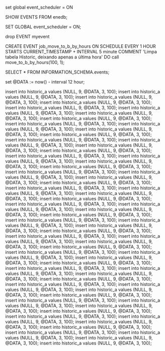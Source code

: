 set global event_scheduler = ON

SHOW EVENTS FROM enedb;

SET GLOBAL event_scheduler = ON;

drop EVENT myevent


CREATE EVENT job_move_to_b_by_hours ON SCHEDULE
      EVERY 1 HOUR
      STARTS CURRENT_TIMESTAMP + INTERVAL 5 minute
    COMMENT 'Limpa tabela Historic, deixando apenas a última hora'
    DO
		call move_to_b_by_hours(100, 1);
     
      
	  
SELECT * FROM INFORMATION_SCHEMA.events;


set @DATA := now() - interval 12 hour;

insert into historic_a values (NULL, 9,  @DATA, 3, 100);
insert into historic_a values (NULL, 9,  @DATA, 3, 100);
insert into historic_a values (NULL, 9,  @DATA, 3, 100);
insert into historic_a values (NULL, 9,  @DATA, 3, 100);
insert into historic_a values (NULL, 9,  @DATA, 3, 100);
insert into historic_a values (NULL, 9,  @DATA, 3, 100);
insert into historic_a values (NULL, 9,  @DATA, 3, 100);
insert into historic_a values (NULL, 9,  @DATA, 3, 100);
insert into historic_a values (NULL, 9,  @DATA, 3, 100);
insert into historic_a values (NULL, 9,  @DATA, 3, 100);
insert into historic_a values (NULL, 9,  @DATA, 3, 100);
insert into historic_a values (NULL, 9,  @DATA, 3, 100);
insert into historic_a values (NULL, 9,  @DATA, 3, 100);
insert into historic_a values (NULL, 9,  @DATA, 3, 100);
insert into historic_a values (NULL, 9,  @DATA, 3, 100);
insert into historic_a values (NULL, 9,  @DATA, 3, 100);
insert into historic_a values (NULL, 9,  @DATA, 3, 100);
insert into historic_a values (NULL, 9,  @DATA, 3, 100);
insert into historic_a values (NULL, 9,  @DATA, 3, 100);
insert into historic_a values (NULL, 9,  @DATA, 3, 100);
insert into historic_a values (NULL, 9,  @DATA, 3, 100);
insert into historic_a values (NULL, 9,  @DATA, 3, 100);
insert into historic_a values (NULL, 9,  @DATA, 3, 100);
insert into historic_a values (NULL, 9,  @DATA, 3, 100);
insert into historic_a values (NULL, 9,  @DATA, 3, 100);
insert into historic_a values (NULL, 9,  @DATA, 3, 100);
insert into historic_a values (NULL, 9,  @DATA, 3, 100);
insert into historic_a values (NULL, 9,  @DATA, 3, 100);
insert into historic_a values (NULL, 9,  @DATA, 3, 100);
insert into historic_a values (NULL, 9,  @DATA, 3, 100);
insert into historic_a values (NULL, 9,  @DATA, 3, 100);
insert into historic_a values (NULL, 9,  @DATA, 3, 100);
insert into historic_a values (NULL, 9,  @DATA, 3, 100);
insert into historic_a values (NULL, 9,  @DATA, 3, 100);
insert into historic_a values (NULL, 9,  @DATA, 3, 100);
insert into historic_a values (NULL, 9,  @DATA, 3, 100);
insert into historic_a values (NULL, 9,  @DATA, 3, 100);
insert into historic_a values (NULL, 9,  @DATA, 3, 100);
insert into historic_a values (NULL, 9,  @DATA, 3, 100);
insert into historic_a values (NULL, 9,  @DATA, 3, 100);
insert into historic_a values (NULL, 9,  @DATA, 3, 100);
insert into historic_a values (NULL, 9,  @DATA, 3, 100);
insert into historic_a values (NULL, 9,  @DATA, 3, 100);
insert into historic_a values (NULL, 9,  @DATA, 3, 100);
insert into historic_a values (NULL, 9,  @DATA, 3, 100);
insert into historic_a values (NULL, 9,  @DATA, 3, 100);
insert into historic_a values (NULL, 9,  @DATA, 3, 100);
insert into historic_a values (NULL, 9,  @DATA, 3, 100);
insert into historic_a values (NULL, 9,  @DATA, 3, 100);
insert into historic_a values (NULL, 9,  @DATA, 3, 100);
insert into historic_a values (NULL, 9,  @DATA, 3, 100);
insert into historic_a values (NULL, 9,  @DATA, 3, 100);
insert into historic_a values (NULL, 9,  @DATA, 3, 100);
insert into historic_a values (NULL, 9,  @DATA, 3, 100);
insert into historic_a values (NULL, 9,  @DATA, 3, 100);
insert into historic_a values (NULL, 9,  @DATA, 3, 100);
insert into historic_a values (NULL, 9,  @DATA, 3, 100);
insert into historic_a values (NULL, 9,  @DATA, 3, 100);
insert into historic_a values (NULL, 9,  @DATA, 3, 100);
insert into historic_a values (NULL, 9,  @DATA, 3, 100);
insert into historic_a values (NULL, 9,  @DATA, 3, 100);
insert into historic_a values (NULL, 9,  @DATA, 3, 100);
insert into historic_a values (NULL, 9,  @DATA, 3, 100);
insert into historic_a values (NULL, 9,  @DATA, 3, 100);	  